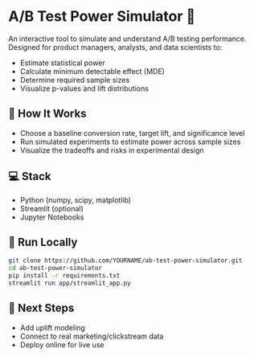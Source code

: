 # A/B Test Power Simulator 🧪

An interactive tool to simulate and understand A/B testing performance. Designed for product managers, analysts, and data scientists to:

- Estimate statistical power
- Calculate minimum detectable effect (MDE)
- Determine required sample sizes
- Visualize p-values and lift distributions

## 🔧 How It Works
- Choose a baseline conversion rate, target lift, and significance level
- Run simulated experiments to estimate power across sample sizes
- Visualize the tradeoffs and risks in experimental design

## 💻 Stack
- Python (numpy, scipy, matplotlib)
- Streamlit (optional)
- Jupyter Notebooks

## 🚀 Run Locally
```bash
git clone https://github.com/YOURNAME/ab-test-power-simulator.git
cd ab-test-power-simulator
pip install -r requirements.txt
streamlit run app/streamlit_app.py
```

## 🧠 Next Steps
- Add uplift modeling
- Connect to real marketing/clickstream data
- Deploy online for live use
